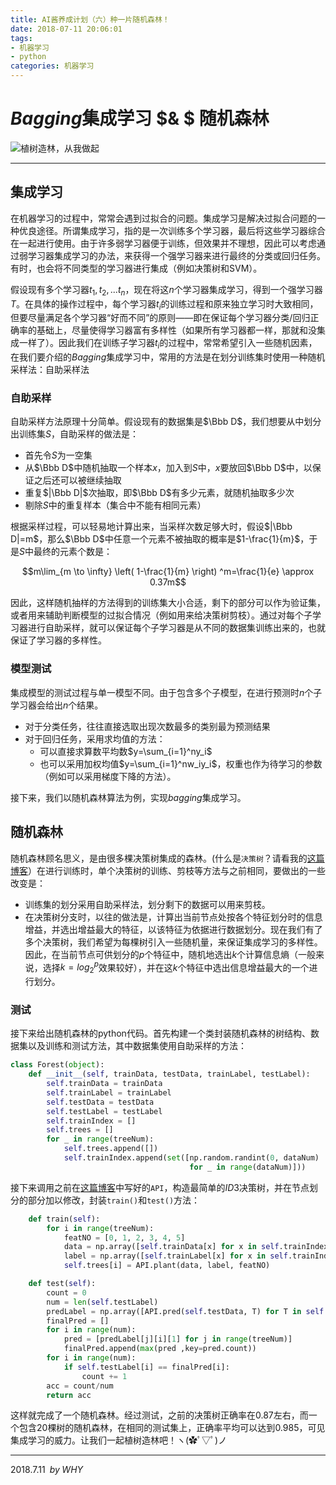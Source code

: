 ```yaml
---
title: AI酱养成计划（六）种一片随机森林！
date: 2018-07-11 20:06:01
tags:
- 机器学习
- python
categories: 机器学习
---
```


# $Bagging$集成学习 $\& $ 随机森林

![植树造林，从我做起](https://ss2.bdstatic.com/70cFvnSh_Q1YnxGkpoWK1HF6hhy/it/u=1842044919,4282973571&fm=27&gp=0.jpg)

***

## 集成学习

在机器学习的过程中，常常会遇到过拟合的问题。集成学习是解决过拟合问题的一种优良途径。所谓集成学习，指的是一次训练多个学习器，最后将这些学习器综合在一起进行使用。由于许多弱学习器便于训练，但效果并不理想，因此可以考虑通过弱学习器集成学习的办法，来获得一个强学习器来进行最终的分类或回归任务。有时，也会将不同类型的学习器进行集成（例如决策树和SVM）。

假设现有多个学习器$t_1,t_2,...t_n$，现在将这$n$个学习器集成学习，得到一个强学习器$T$。在具体的操作过程中，每个学习器$t_i$的训练过程和原来独立学习时大致相同，但要尽量满足各个学习器“好而不同”的原则——即在保证每个学习器分类/回归正确率的基础上，尽量使得学习器富有多样性（如果所有学习器都一样，那就和没集成一样了）。因此我们在训练子学习器$t_i$的过程中，常常希望引入一些随机因素，在我们要介绍的$Bagging$集成学习中，常用的方法是在划分训练集时使用一种随机采样法：自助采样法

### 自助采样

自助采样方法原理十分简单。假设现有的数据集是$\Bbb D$，我们想要从中划分出训练集$S$，自助采样的做法是：

* 首先令$S$为一空集
* 从$\Bbb D$中随机抽取一个样本$x$，加入到$S$中，$x$要放回$\Bbb D$中，以保证之后还可以被继续抽取
* 重复$|\Bbb D|$次抽取，即$\Bbb D$有多少元素，就随机抽取多少次
* 剔除$S$中的重复样本（集合中不能有相同元素）

根据采样过程，可以轻易地计算出来，当采样次数足够大时，假设$|\Bbb D|=m$，那么$\Bbb D$中任意一个元素不被抽取的概率是$1-\frac{1}{m}$，于是$S$中最终的元素个数是：

$$m\lim_{m \to \infty} \left( 1-\frac{1}{m} \right) ^m=\frac{1}{e} \approx 0.37m$$

因此，这样随机抽样的方法得到的训练集大小合适，剩下的部分可以作为验证集，或者用来辅助判断模型的过拟合情况（例如用来给决策树剪枝）。通过对每个子学习器进行自助采样，就可以保证每个子学习器是从不同的数据集训练出来的，也就保证了学习器的多样性。

### 模型测试

集成模型的测试过程与单一模型不同。由于包含多个子模型，在进行预测时$n$个子学习器会给出$n$个结果。

* 对于分类任务，往往直接选取出现次数最多的类别最为预测结果
* 对于回归任务，采用求均值的方法：
    * 可以直接求算数平均数$y=\sum_{i=1}^ny_i$
    * 也可以采用加权均值$y=\sum_{i=1}^nw_iy_i$，权重也作为待学习的参数（例如可以采用梯度下降的方法）。

接下来，我们以随机森林算法为例，实现$bagging$集成学习。

## 随机森林

随机森林顾名思义，是由很多棵决策树集成的森林。(什么是`决策树`？请看我的[这篇博客](https://creeper121386.github.io/2018/04/26/AI%E9%85%B1%E5%85%BB%E6%88%90%E8%AE%A1%E5%88%92%EF%BC%88%E4%B8%80%EF%BC%89%E7%A7%8D%E4%B8%80%E6%A3%B5%E5%86%B3%E7%AD%96%E6%A0%91%EF%BC%81/)）在进行训练时，单个决策树的训练、剪枝等方法与之前相同，要做出的一些改变是：

* 训练集的划分采用自助采样法，划分剩下的数据可以用来剪枝。
* 在决策树分支时，以往的做法是，计算出当前节点处按各个特征划分时的信息增益，并选出增益最大的特征，以该特征为依据进行数据划分。现在我们有了多个决策树，我们希望为每棵树引入一些随机量，来保证集成学习的多样性。因此，在当前节点可供划分的$p$个特征中，随机地选出$k$个计算信息熵（一般来说，选择$k={log_2}^p$效果较好），并在这$k$个特征中选出信息增益最大的一个进行划分。

### 测试

接下来给出随机森林的python代码。首先构建一个类封装随机森林的树结构、数据集以及训练和测试方法，其中数据集使用自助采样的方法：

```python
class Forest(object):
    def __init__(self, trainData, testData, trainLabel, testLabel):
        self.trainData = trainData
        self.trainLabel = trainLabel
        self.testData = testData
        self.testLabel = testLabel
        self.trainIndex = []
        self.trees = []
        for _ in range(treeNum):
            self.trees.append([])
            self.trainIndex.append(set([np.random.randint(0, dataNum)
                                        for _ in range(dataNum)]))
```

接下来调用之前在[这篇博客](https://creeper121386.github.io/2018/04/26/AI%E9%85%B1%E5%85%BB%E6%88%90%E8%AE%A1%E5%88%92%EF%BC%88%E4%B8%80%EF%BC%89%E7%A7%8D%E4%B8%80%E6%A3%B5%E5%86%B3%E7%AD%96%E6%A0%91%EF%BC%81/)中写好的`API`，构造最简单的$ID3$决策树，并在节点划分的部分加以修改，封装`train()`和`test()`方法：

```python
    def train(self):
        for i in range(treeNum):
            featNO = [0, 1, 2, 3, 4, 5]
            data = np.array([self.trainData[x] for x in self.trainIndex[i]])
            label = np.array([self.trainLabel[x] for x in self.trainIndex[i]])
            self.trees[i] = API.plant(data, label, featNO)

    def test(self):
        count = 0
        num = len(self.testLabel)
        predLabel = np.array([API.pred(self.testData, T) for T in self.trees])
        finalPred = []
        for i in range(num):
            pred = [predLabel[j][i][1] for j in range(treeNum)]
            finalPred.append(max(pred ,key=pred.count))      
        for i in range(num):
            if self.testLabel[i] == finalPred[i]:
                count += 1
        acc = count/num
        return acc
```

这样就完成了一个随机森林。经过测试，之前的决策树正确率在$0.87$左右，而一个包含$20$棵树的随机森林，在相同的测试集上，正确率平均可以达到$0.985$，可见集成学习的威力。让我们一起植树造林吧！ヽ(✿ﾟ▽ﾟ)ノ

***

$2018.7.11 \;\; by \; WHY$